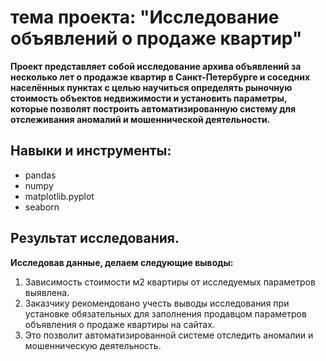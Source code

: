 
 # тема проекта: "Исследование объявлений о продаже квартир" 
 **Проект представляет собой исследование архива объявлений за несколько лет о продажзе квартир в Санкт-Петербурге и соседних населённых пунктах с целью научиться определять рыночную стоимость объектов недвижимости и установить параметры, которые позволят построить автоматизированную систему для отслеживания аномалий и мошеннической деятельности.**
 
## Навыки и инструменты:
-	pandas 
-	 numpy 
-	matplotlib.pyplot 
-	seaborn
 ## Результат исследования.
**Исследовав данные, делаем следующие выводы:**
1. Зависимость стоимости м2 квартиры от исследуемых параметров выявлена.
2. Заказчику рекомендовано учесть выводы исследования при установке обязательных для заполнения продавцом параметров объявления о продаже квартиры на сайтах.
3. Это позволит автоматизированной системе отследить аномалии и мошенническую деятельность.  



